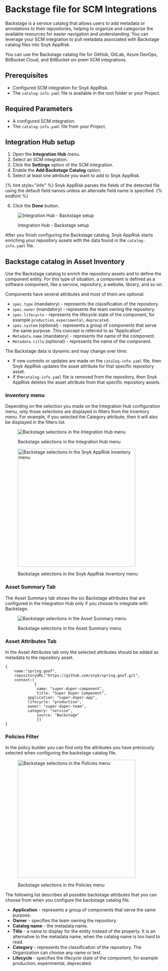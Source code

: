 # Backstage file for SCM Integrations

Backstage is a service catalog that allows users to add metadata or annotations to their repositories, helping to organize and categorize the available resources for easier navigation and understanding. You can leverage your SCM integration to pull metadata associated with Backstage catalog files into Snyk AppRisk.

You can use the Backstage catalog file for GitHub, GitLab, Azure DevOps, BitBucket Cloud, and BitBucket on-prem SCM integrations.

## Prerequisites

* Configured SCM integration for Snyk AppRisk.
* The `catalog-info.yaml` file is available in the root folder or your Project.&#x20;

## Required Parameters

* A configured SCM integration.&#x20;
* The `catalog-info.yaml` file from your Project.

## Integration Hub setup

1. Open the **Integration Hub** menu.&#x20;
2. Select an SCM integration.&#x20;
3. Click the **Settings** option of the SCM integration.&#x20;
4. Enable the **Add Backstage Catalog** option.
5. Select at least one attribute you want to add to Snyk AppRisk.

{% hint style="info" %}
Snyk AppRisk parses the fields of the detected file using the default field names unless an alternate field name is specified.
{% endhint %}

6. Click the **Done** button.

<figure><img src="../../../.gitbook/assets/image (364).png" alt="Integration Hub - Backstage setup"><figcaption><p>Integration Hub - Backstage setup</p></figcaption></figure>

After you finish configuring the Backstage catalog, Snyk AppRisk starts enriching your repository assets with the data found in the `catalog-info.yaml` file.

## Backstage catalog in Asset Inventory

Use the Backstage catalog to enrich the repository assets and to define the component entity. For this type of situation, a component is defined as a software component, like a service, repository, a website, library, and so on.&#x20;

Components have several attributes and most of them are optional:

* `spec.type` (mandatory) - represents the classification of the repository.&#x20;
* `spec.owner` (mandatory) - represents the team owning the repository.
* `spec.lifecycle` - represents the lifecycle state of the component, for example `production`, `experimental`, `deprecated`.
* `spec.system` (optional) - represents a group of components that serve the same purpose. This concept is referred to as “Application”.
* `Metadata.name` (mandatory) - represents the name of the component.
* `Metadata.title` (optional) - represents the name of the component.

The Backstage data is dynamic and may change over time:

* If new commits or updates are made on the `catalog-info.yaml` file, then Snyk AppRisk updates the asset attribute for that specific repository asset.
* If the`catalog-info.yaml` file is removed from the repository, then Snyk AppRisk deletes the asset attribute from that specific repository assets.

### Inventory menu

Depending on the selection you made on the Integration Hub configuration menu, only those selections are displayed in filters from the Inventory menu. For example, if you selected the Category attribute, then it will also be displayed in the filters list.

<figure><img src="../../../.gitbook/assets/image (365).png" alt="Backstage selections in the Integration Hub menu"><figcaption><p>Backstage selections in the Integration Hub menu</p></figcaption></figure>

<figure><img src="../../../.gitbook/assets/image (367).png" alt="Backstage selections in the Snyk AppRisk Inventory menu" width="375"><figcaption><p>Backstage selections in the Snyk AppRisk Inventory menu</p></figcaption></figure>

### Asset Summary Tab

The Asset Summary tab shows the six Backstage attributes that are configured in the Integration Hub only if you choose to integrate with Backstage.

<figure><img src="../../../.gitbook/assets/image (368).png" alt="Backstage selections in the Asset Summary menu"><figcaption><p>Backstage selections in the Asset Summary menu</p></figcaption></figure>

### Asset Attributes Tab

In the Asset Attributes tab only the selected attributes should be added as metadata to the repository asset.

```
{
    name:"spring.goof",
    repositoryURL:"https://github.com/snyk/spring.goof.git",
    context:[
             {
              name: "super-duper-component",
              title: "Super Duper Component",
	      application: "super-duper-app",
	      lifecycle: "production",
	      owner: "super-duper-team",
	      category: "service",
              source: "Backstage"
              }]
}
```

### Policies Filter

In the policy builder you can find only the attributes you have previously selected when configuring the backstage catalog file.&#x20;

<figure><img src="../../../.gitbook/assets/image (369).png" alt="Backstage selections in the Policies menu" width="375"><figcaption><p>Backstage selections in the Policies menu</p></figcaption></figure>

The following list describes all possible backstage attributes that you can choose from when you configure the backstage catalog file.&#x20;

* **Application** - represents a group of components that serve the same purpose.&#x20;
* **Owner** - specifies the team owning the repository.
* **Catalog name** - the metadata name.
* **Title** - a name to display for the entity instead of the property. It is an alternative to the metadata name, when the catalog name is too hard to read.
* **Category** - represents the classification of the repository. The Organization can choose any name or text.
* **Lifecycle** - specifies the lifecycle state of the component, for example production, experimental, deprecated.
